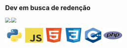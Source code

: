 ## Dev em busca de redenção

<a href="https://github.com/anuraghazra/github-readme-stats">
  <img height=200 align="center" src="https://github-readme-stats.vercel.app/api?username=HugoSants&show_icons=true&bg_color=00000000" />
</a>
<a href="https://github.com/anuraghazra/convoychat">
  <img align="center" src="https://github-readme-stats.vercel.app/api/top-langs/?username=anuraghazra&size_weight=0.5&count_weight=0.5&bg_color=00000000" /> 
</a>

<div style="display: inline_block"><br>
  <img align="center" alt="Hugo-Python" height="50" width="60" src="https://raw.githubusercontent.com/devicons/devicon/master/icons/python/python-original.svg">
  <img align="center" alt="Hugo-Javascript" height="50" width="60" src="https://raw.githubusercontent.com/devicons/devicon/master/icons/javascript/javascript-original.svg">
  <img align="center" alt="Hugo-HTML" height="50" width="60" src="https://raw.githubusercontent.com/devicons/devicon/master/icons/html5/html5-original.svg">
  <img align="center" alt="Hugo-CSS" height="50" width="60" src="https://raw.githubusercontent.com/devicons/devicon/master/icons/css3/css3-original.svg">
  <img align="center" alt="Hugo-Cplusplus" height="50" width="60" src="https://raw.githubusercontent.com/devicons/devicon/master/icons/cplusplus/cplusplus-original.svg">
   <img align="center" alt="Hugo-Php" height="50" width="60" src="https://raw.githubusercontent.com/devicons/devicon/master/icons/php/php-original.svg">
</div>
  
  ##
